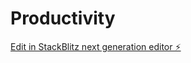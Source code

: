 # Productivity

[Edit in StackBlitz next generation editor ⚡️](https://stackblitz.com/~/github.com/Skyhigh44/Productivity)
